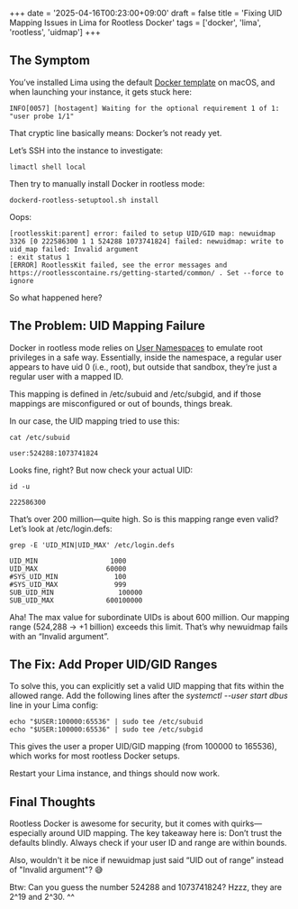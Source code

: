 +++
date = '2025-04-16T00:23:00+09:00'
draft = false
title = 'Fixing UID Mapping Issues in Lima for Rootless Docker'
tags = ['docker', 'lima', 'rootless', 'uidmap']
+++

## The Symptom

You’ve installed Lima using the default [Docker template](https://github.com/lima-vm/lima/blob/4c82f35d50decbc2fc07af881317e687f7161344/templates/docker.yaml#L1) on macOS, and when launching your instance, it gets stuck here:

```
INFO[0057] [hostagent] Waiting for the optional requirement 1 of 1: "user probe 1/1"
```

That cryptic line basically means: Docker’s not ready yet.

Let’s SSH into the instance to investigate:

```
limactl shell local
```

Then try to manually install Docker in rootless mode:

```
dockerd-rootless-setuptool.sh install
```

Oops:

```
[rootlesskit:parent] error: failed to setup UID/GID map: newuidmap 3326 [0 222586300 1 1 524288 1073741824] failed: newuidmap: write to uid_map failed: Invalid argument
: exit status 1
[ERROR] RootlessKit failed, see the error messages and https://rootlesscontaine.rs/getting-started/common/ . Set --force to ignore
```

So what happened here?

## The Problem: UID Mapping Failure

Docker in rootless mode relies on [User Namespaces](https://man7.org/linux/man-pages/man7/user_namespaces.7.html) to emulate root privileges in a safe way. Essentially, inside the namespace, a regular user appears to have uid 0 (i.e., root), but outside that sandbox, they’re just a regular user with a mapped ID.

This mapping is defined in /etc/subuid and /etc/subgid, and if those mappings are misconfigured or out of bounds, things break.

In our case, the UID mapping tried to use this:

```
cat /etc/subuid

user:524288:1073741824
```

Looks fine, right? But now check your actual UID:

```
id -u

222586300
```

That’s over 200 million—quite high. So is this mapping range even valid? Let’s look at /etc/login.defs:

```
grep -E 'UID_MIN|UID_MAX' /etc/login.defs

UID_MIN                  1000
UID_MAX                 60000
#SYS_UID_MIN              100
#SYS_UID_MAX              999
SUB_UID_MIN                100000
SUB_UID_MAX             600100000
```

Aha! The max value for subordinate UIDs is about 600 million. Our mapping range (524,288 → +1 billion) exceeds this limit. That’s why newuidmap fails with an “Invalid argument”.

## The Fix: Add Proper UID/GID Ranges

To solve this, you can explicitly set a valid UID mapping that fits within the allowed range. Add the following lines after the *systemctl --user start dbus* line in your Lima config:

```
echo "$USER:100000:65536" | sudo tee /etc/subuid
echo "$USER:100000:65536" | sudo tee /etc/subgid
```

This gives the user a proper UID/GID mapping (from 100000 to 165536), which works for most rootless Docker setups.

Restart your Lima instance, and things should now work.

## Final Thoughts

Rootless Docker is awesome for security, but it comes with quirks—especially around UID mapping. The key takeaway here is: Don’t trust the defaults blindly. Always check if your user ID and range are within bounds.

Also, wouldn't it be nice if newuidmap just said “UID out of range” instead of "Invalid argument"? 😅


Btw:
Can you guess the number 524288 and 1073741824?
Hzzz, they are 2^19 and 2^30. ^^
